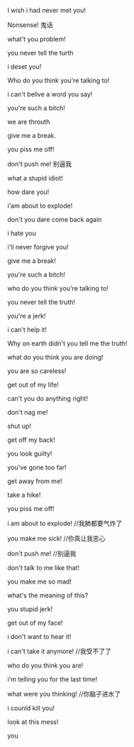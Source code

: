 I wish i had never met you!

Nonsense! 鬼话

what't you problem!

you never tell the turth

i deset you!

Who do you think you're talking to!

i can't belive a word you say!

you're such a bitch!

we are throuth

give me a break.

you piss me off!

don't push me! 别逼我

what a stupid idiot!

how dare you!

i'am about to explode!

don't you dare come back again

i hate you

i'll never forgive you!

give me a break!

you're such a bitch!

who do you think you're talking to!

you never tell the truth!

you're a jerk!

i can't help it!

Why on earth didn't you tell me the truth!

what do you think you are doing!

you are so careless!

get out of my life!

can't you do anything right!

don't nag me!

shut up!

get off my back!

you look guilty!

you've gone too far!

get away from me!

take a hike!

you piss me off!

i am about to explode! //我肺都要气炸了

you make me sick! //你真让我恶心

don't push me! //别逼我

don't talk to me like that!

you make me so mad!

what's the meaning of this?

you stupid jerk! 

get out of my face!

i don't want to hear it!

i can't take it anymore! //我受不了了

who do you think you are!

i'm telling you for the last time!

what were you thinking! //你脑子进水了

i counld kill you!

look at this mess!

you






